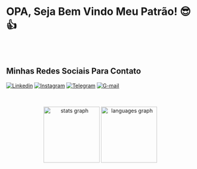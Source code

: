 # OPA, Seja Bem Vindo Meu Patrão! 😎👍

<br>
<br>

## Minhas Redes Sociais Para Contato

[![Linkedin](https://img.shields.io/badge/LinkedIn-0077B5?style=for-the-badge&logo=linkedin&logoColor=white)](https://www.linkedin.com/in/wilgnerjr/)
[![Instagram](https://img.shields.io/badge/Instagram-white?style=for-the-badge&logo=instagram&logoColor=red)](https://www.instagram.com/wilgner2003)
[![Telegram](https://img.shields.io/badge/Telegram-2CA5E0?style=for-the-badge&logo=telegram&logoColor=white)](https://t.me/wilgner2003)
[![G-mail](https://img.shields.io/badge/Gmail-D14836?style=for-the-badge&logo=gmail&logoColor=white)](https://www.wilgnerbento@gmail.com)

<br>

<br clear="both">

<div align="center">
  <img src="https://github-readme-stats.vercel.app/api?username=wilgnerjr&hide_title=false&hide_rank=false&show_icons=true&include_all_commits=true&count_private=true&disable_animations=false&theme=default&locale=en&hide_border=false&order=1" height="150" alt="stats graph"  />
  <img src="https://github-readme-stats.vercel.app/api/top-langs?username=wilgnerjr&locale=en&hide_title=false&layout=compact&card_width=120&langs_count=5&theme=default&hide_border=true&order=2" height="150" alt="languages graph"  />
</div>

###
